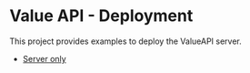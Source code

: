 # Value API - Deployment

This project provides examples to deploy the ValueAPI server.

- [Server only](./ydocker-compose.yml)
